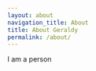 ```yaml
---
layout: about
navigation_title: About
title: About Geraldy
permalink: /about/
---
```


I am a person

